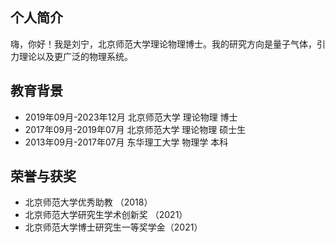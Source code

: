 个人简介
------

嗨，你好！我是刘宁，北京师范大学理论物理博士。我的研究方向是量子气体，引力理论以及更广泛的物理系统。

教育背景
------

* 2019年09月-2023年12月 北京师范大学 理论物理  博士
* 2017年09月-2019年07月 北京师范大学 理论物理  硕士生
* 2013年09月-2017年07月 东华理工大学  物理学   本科


荣誉与获奖
------
* 北京师范大学优秀助教 （2018）
* 北京师范大学研究生学术创新奖 （2021）
* 北京师范大学博士研究生一等奖学金（2021）
